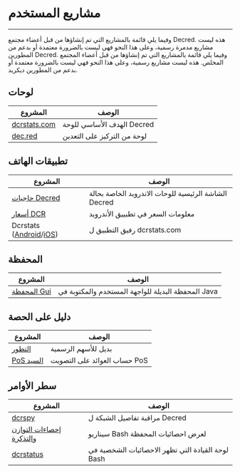 # مشاريع المستخدم

---

وفيما يلي قائمة بالمشاريع التي تم إنشاؤها من قبل أعضاء مجتمع Decred. هذه ليست مشاريع مدمرة رسمية، وعلى هذا النحو فهي ليست بالضرورة معتمدة أو بدعم من المطورين Decred. وفيما يلي قائمة بالمشاريع التي تم إنشاؤها من قبل أعضاء المجتمع المخلص. هذه ليست مشاريع رسمية، وعلى هذا النحو فهي ليست بالضرورة معتمدة أو بدعم من المطورين ديكريد.

## لوحات

المشروع                               | الوصف
--------------------------------------|----------------------------------
[dcrstats.com](https://dcrstats.com/) | الهدف الأساسي للوحة Decred
[dec.red](http://d3c.red/)            | لوحة من التركيز على التعدين

## تطبيقات الهاتف

المشروع                                                                                       | الوصف
----------------------------------------------------------------------------------------------|--------------------------------------------------------
[حاجيات Decred](https://play.google.com/store/apps/details?id=com.jamieholdstock.dcrwidgets) | الشاشة الرئيسية للوحات الاندرويد الخاصة بحالة Decred
[أسعار DCR](https://play.google.com/store/apps/details?id=altcoin.br.decred)                 | معلومات السعر في تطبييق الأندرويد
Dcrstats ([Android](https://play.google.com/store/apps/details?id=com.ionicframework.myapp554035)/[iOS](https://itunes.apple.com/us/app/dcrstats/id1141383230)) | رفيق التطبيق ل dcrstats.com

## المحفظة

المشروع                                                                       | الوصف
------------------------------------------------------------------------------|------------------------------------------
[المحفظة Gui](https://forum.decred.org/threads/decred-wallet-gui.1119/) | المحفظة البديلة للواجهة المستخدم والمكتوبة في Java

## دليل على الحصة

المشروع                                     | الوصف
--------------------------------------------|------------------------------------
[التطور](https://evolution.dcrstats.com) | بديل للأسهم الرسمية
[PoS السيد](http://www.posmaster.info/)    | حساب العوائد على التصويت PoS


## سطر الأوامر
المشروع                                                                                                                         | الوصف
--------------------------------------------------------------------------------------------------------------------------------|------------------------------------
[dcrspy](https://github.com/chappjc/dcrspy)                                                                                     | مراقبة تفاصيل الشبكة ل Decred
[إحصاءات التوازن والتذكرة](https://forum.decred.org/threads/bash-shell-script-to-view-quick-stats-on-balance-and-tickets.2926/) | سيناريو Bash لعرض احصائيات المحفظة
[dcrstatus](https://github.com/karamble/dcrstatus)                                                                              | لوحة القيادة التي تظهر الاحصائيات الشخصية في Bash
